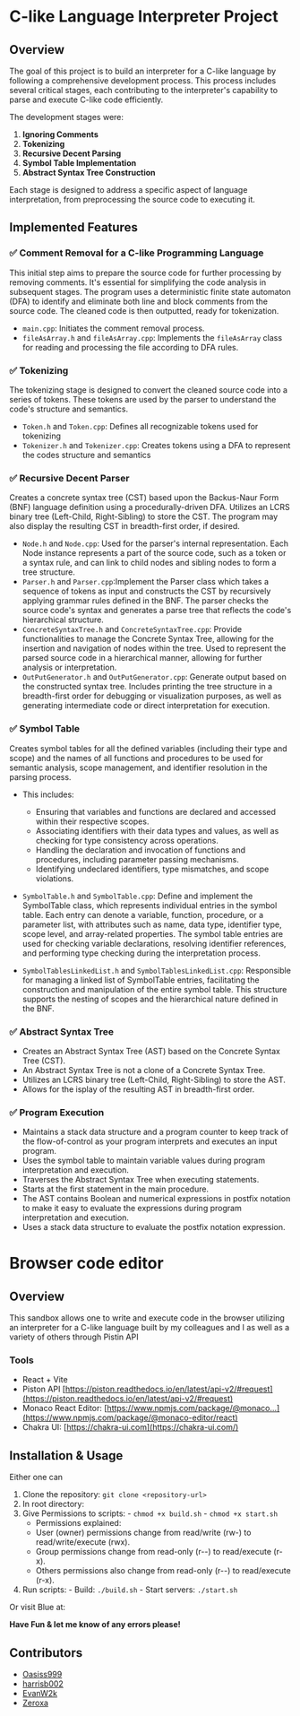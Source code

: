 # C-like Language Interpreter Project

## Overview

The goal of this project is to build an interpreter for a C-like language by following a comprehensive development process. This process includes several critical stages, each contributing to the interpreter's capability to parse and execute C-like code efficiently.

The development stages were:

1. **Ignoring Comments**
2. **Tokenizing**
3. **Recursive Decent Parsing**
4. **Symbol Table Implementation**
5. **Abstract Syntax Tree Construction**

Each stage is designed to address a specific aspect of language interpretation, from preprocessing the source code to executing it.

## Implemented Features

### ✅ Comment Removal for a C-like Programming Language

This initial step aims to prepare the source code for further processing by removing comments. It's essential for simplifying the code analysis in subsequent stages. The program uses a deterministic finite state automaton (DFA) to identify and eliminate both line and block comments from the source code. The cleaned code is then outputted, ready for tokenization.

- `main.cpp`: Initiates the comment removal process.
- `fileAsArray.h` and `fileAsArray.cpp`: Implements the `fileAsArray` class for reading and processing the file according to DFA rules.

### ✅ Tokenizing

The tokenizing stage is designed to convert the cleaned source code into a series of tokens. These tokens are used by the parser to understand the code's structure and semantics.

- `Token.h` and `Token.cpp`: Defines all recognizable tokens used for tokenizing
- `Tokenizer.h` and `Tokenizer.cpp`: Creates tokens using a DFA to represent the codes structure and semantics

### ✅ Recursive Decent Parser

Creates a concrete syntax tree (CST) based upon the Backus-Naur Form (BNF) language definition using a procedurally-driven DFA. Utilizes an LCRS binary tree (Left-Child, Right-Sibling) to store the CST. The program may also display the resulting CST in breadth-first order, if desired.

- `Node.h` and `Node.cpp`: Used for the parser's internal representation. Each Node instance represents a part of the source code, such as a token or a syntax rule, and can link to child nodes and sibling nodes to form a tree structure.
- `Parser.h` and `Parser.cpp`:Implement the Parser class which takes a sequence of tokens as input and constructs the CST by recursively applying grammar rules defined in the BNF. The parser checks the source code's syntax and generates a parse tree that reflects the code's hierarchical structure.
- `ConcreteSyntaxTree.h` and `ConcreteSyntaxTree.cpp`: Provide functionalities to manage the Concrete Syntax Tree, allowing for the insertion and navigation of nodes within the tree. Used to represent the parsed source code in a hierarchical manner, allowing for further analysis or interpretation.
- `OutPutGenerator.h` and `OutPutGenerator.cpp`: Generate output based on the constructed syntax tree. Includes printing the tree structure in a breadth-first order for debugging or visualization purposes, as well as generating intermediate code or direct interpretation for execution.

### ✅ Symbol Table

Creates symbol tables for all the defined variables (including their type and scope) and the names of all functions and procedures to be used for semantic analysis, scope management, and identifier resolution in the parsing process.

- This includes:

  - Ensuring that variables and functions are declared and accessed within their respective scopes.
  - Associating identifiers with their data types and values, as well as checking for type consistency across operations.
  - Handling the declaration and invocation of functions and procedures, including parameter passing mechanisms.
  - Identifying undeclared identifiers, type mismatches, and scope violations.

- `SymbolTable.h` and `SymbolTable.cpp`: Define and implement the SymbolTable class, which represents individual entries in the symbol table. Each entry can denote a variable, function, procedure, or a parameter list, with attributes such as name, data type, identifier type, scope level, and array-related properties. The symbol table entries are used for checking variable declarations, resolving identifier references, and performing type checking during the interpretation process.
- `SymbolTablesLinkedList.h` and `SymbolTablesLinkedList.cpp`: Responsible for managing a linked list of SymbolTable entries, facilitating the construction and manipulation of the entire symbol table. This structure supports the nesting of scopes and the hierarchical nature defined in the BNF.

### ✅ Abstract Syntax Tree

- Creates an Abstract Syntax Tree (AST) based on the Concrete Syntax Tree (CST). 
- An Abstract Syntax Tree is not a clone of a Concrete Syntax Tree. 
- Utilizes an LCRS binary tree (Left-Child, Right-Sibling) to store the AST. 
- Allows for the isplay of the resulting AST in breadth-first order.

### ✅ Program Execution 

- Maintains a stack data structure and a program counter to keep track of the flow-of-control as your program interprets and executes an input program.
- Uses the symbol table to maintain variable values during program interpretation and execution.
- Traverses the Abstract Syntax Tree when executing statements.
- Starts at the first statement in the main procedure.
- The AST contains Boolean and numerical expressions in postfix notation to make it easy to evaluate the expressions during program interpretation and execution.
- Uses a stack data structure to evaluate the postfix notation expression.


# Browser code editor 

## Overview

This sandbox allows one to write and execute code in the browser utilizing an interpreter for a C-like language built by my colleagues and I as well as a variety of others through Pistin API

### Tools
- React + Vite
- Piston API [https://piston.readthedocs.io/en/latest/api-v2/#request](https://piston.readthedocs.io/en/latest/api-v2/#request)
- Monaco React Editor: [https://www.npmjs.com/package/@monaco...](https://www.npmjs.com/package/@monaco-editor/react)
- Chakra UI: [https://chakra-ui.com](https://chakra-ui.com/)


## Installation & Usage
Either one can
1. Clone the repository: `git clone <repository-url>`
2. In root directory:
  1. Give Permissions to scripts: 
    - `chmod +x build.sh`
    - `chmod +x start.sh`
      - Permissions explained:
      - User (owner) permissions change from read/write (rw-) to read/write/execute (rwx).
      - Group permissions change from read-only (r--) to read/execute (r-x).
      - Others permissions also change from read-only (r--) to read/execute (r-x).
  2. Run scripts:
    - Build: `./build.sh`
    - Start servers: `./start.sh`

Or visit Blue at: 

**Have Fun & let me know of any errors please!**

## Contributors

- [Oasiss999](https://github.com/Oasiss999)
- [harrisb002](https://github.com/harrisb002)
- [EvanW2k](https://github.com/EvanW2k)
- [Zeroxa](https://github.com/Zeroxa)



